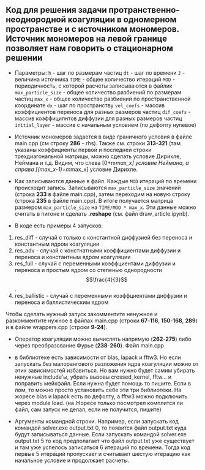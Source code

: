 ## Код для решения задачи протранственно-неоднородной коагуляции в одномерном пространстве и с источником мономеров. Источник мономеров на левой границе позволяет нам говорить о стационарном решении

* Параметры:
`h` - шаг по размерам частиц
`dt` - шаг по времени
`J` - величина источника
`TIME` - общее количество итераций
`MOD` - периодичность, с которой расчеты записываются в файлик
`max_particle_size` - общее количество разбиений по размерам частиц
`max_x` - общее количество разбиений по пространственной координате
`dx` - шаг по пространству
`vel_coefs` - массив коэффициентов переноса для разных размеров частиц
`dif_coefs` - массив коэффиципнтов диффузии для разных размеров частиц
`initial_layer` - массив с начальным условием (по дефолту нулевое)

* Источник мономеров задается в виде граничного условия в файле main.cpp (см строку **286** - rhs). Также см. строки **313-321** (там указаны коэффициенты первой и последней строки трехдиагональной матрицы, можно сделать условие Дирихле, Неймана и т.д. Видим, что слева [0+m*max_x] условие Неймана, а справа [(max_x-1)+m*max_x] условие Дирихле.

* Как записываются данные в файл. Каждые `MOD` итераций по времени происходит запись. Записываются `max_particle_size` значений (строка **233** в файле main.cpp), затем переходим на новую строку (строка **235** в файле main.cpp). В итоге получается матрица размером `max_particle_size` на `TIME/MOD * max_x`. Эти данные можно считать в питоне и сделать __.reshape__ (см. файл draw_article.ipynb).

* В коде есть примеры 4 запусков:
1. res_diff - случай с только с константной диффузией без переноса и константным ядром коагуляции
2. res_adv - случай с констнатными коэффициентами диффузии и переноса и константным ядром коагуляции
3. res_full - случай с переменными коэффциентами диффузии и переноса и простым ядром со степенью однородности $$\frac{4}{3}$$.
4. res_ballistic - случай с переменными коэффциентами диффузии и переноса и баллистическим ядром

Чтобы сделать нужный запуск закомментите ненужное и разкомментите нужное в файлах main.cpp (строки **67**-**116**, **150**-**168**, **289**) и в файле wrappers.cpp (строки **9**-**24**).

* Оператор коагуляции можно вычислять напрямую (**262**-**275**) либо через преобразование Фурье (**238**-**260**). Файл main.cpp

* в библиотеке есть зависимости от blas, lapack и fftw3. Но если запускать без малорангового разложения ядра коагуляции можно от этих зависимостей избавиться. Но вам нужно будет самим убирать ненужные include'ы, убрать вызовы crossed_kernel, fftw... и поправить мейкфайл. Если нужна будет помощь то пишите. Если в лом, то можно просто установить себе эти три библиотеки. На жоресе blas и lapack есть по дефолту, а fftw3 можно подключить через module load. (на Жоресе только посмотрел комплится ли файл, сам запуск не делал, если не получится, пишите)

* Аргументы командной строки. Например, если запускать код командой solver.exe output.txt 0, то появится файл output.txt куда будут записываться данные. Если запускать командой solver.exe output.txt 5 то код предполагает что файл output.txt уже существует и там уже успелось записаться 6 итераций по времени. Тогда код первые 5 итераций пропускает и считывает шестую итерацию как начальное условие и продолжает расчеты.

